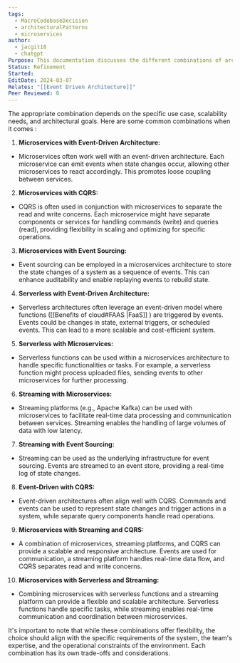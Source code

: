 ```yaml
---
tags:
  - MacroCodebaseDecision
  - architecturalPatterns
  - microservices
author:
  - jacgit18
  - chatgpt
Purpose: This documentation discusses the different combinations of architecture to use together.
Status: Refinement
Started: 
EditDate: 2024-03-07
Relates: "[[Event Driven Architecture]]"
Peer Reviewed: 0
---
```

The appropriate combination depends on the specific use case, scalability needs, and architectural goals. Here are some common combinations when it comes :  
  
1. **Microservices with Event-Driven Architecture:**  
- Microservices often work well with an event-driven architecture. Each microservice can emit events when state changes occur, allowing other microservices to react accordingly. This promotes loose coupling between services.  
  
2. **Microservices with CQRS:**  
- CQRS is often used in conjunction with microservices to separate the read and write concerns. Each microservice might have separate components or services for handling commands (write) and queries (read), providing flexibility in scaling and optimizing for specific operations.  
  
3. **Microservices with Event Sourcing:**  
- Event sourcing can be employed in a microservices architecture to store the state changes of a system as a sequence of events. This can enhance auditability and enable replaying events to rebuild state.  
  
4. **Serverless with Event-Driven Architecture:**  
- Serverless architectures often leverage an event-driven model where functions ([[Benefits of cloud#FAAS |FaaS]]  ) are triggered by events. Events could be changes in state, external triggers, or scheduled events. This can lead to a more scalable and cost-efficient system.  
  
5. **Serverless with Microservices:**  
- Serverless functions can be used within a microservices architecture to handle specific functionalities or tasks. For example, a serverless function might process uploaded files, sending events to other microservices for further processing.  
  
6. **Streaming with Microservices:**  
- Streaming platforms (e.g., Apache Kafka) can be used with microservices to facilitate real-time data processing and communication between services. Streaming enables the handling of large volumes of data with low latency.  
  
7. **Streaming with Event Sourcing:**  
- Streaming can be used as the underlying infrastructure for event sourcing. Events are streamed to an event store, providing a real-time log of state changes.  
  
8. **Event-Driven with CQRS:**  
- Event-driven architectures often align well with CQRS. Commands and events can be used to represent state changes and trigger actions in a system, while separate query components handle read operations.  
  
9. **Microservices with Streaming and CQRS:**  
- A combination of microservices, streaming platforms, and CQRS can provide a scalable and responsive architecture. Events are used for communication, a streaming platform handles real-time data flow, and CQRS separates read and write concerns.  
  
10. **Microservices with Serverless and Streaming:**  
- Combining microservices with serverless functions and a streaming platform can provide a flexible and scalable architecture. Serverless functions handle specific tasks, while streaming enables real-time communication and coordination between microservices.  
  
It's important to note that while these combinations offer flexibility, the choice should align with the specific requirements of the system, the team's expertise, and the operational constraints of the environment. Each combination has its own trade-offs and considerations.